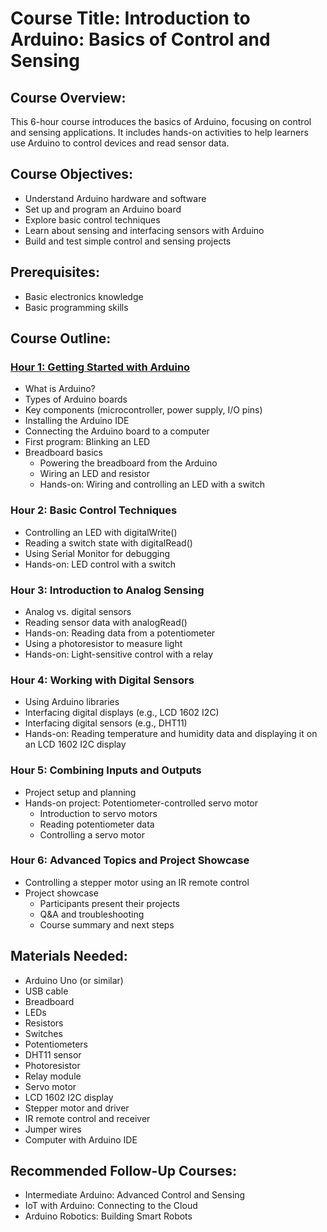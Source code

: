 
# Course Title: Introduction to Arduino: Basics of Control and Sensing

## Course Overview:
This 6-hour course introduces the basics of Arduino, focusing on control and sensing applications. It includes hands-on activities to help learners use Arduino to control devices and read sensor data.

## Course Objectives:
- Understand Arduino hardware and software
- Set up and program an Arduino board
- Explore basic control techniques
- Learn about sensing and interfacing sensors with Arduino
- Build and test simple control and sensing projects

## Prerequisites:
- Basic electronics knowledge
- Basic programming skills

## Course Outline:

### [Hour 1: Getting Started with Arduino](documents/H1_Getting_Started_with_Arduino.md)
- What is Arduino?
- Types of Arduino boards
- Key components (microcontroller, power supply, I/O pins)
- Installing the Arduino IDE
- Connecting the Arduino board to a computer
- First program: Blinking an LED
- Breadboard basics
  - Powering the breadboard from the Arduino
  - Wiring an LED and resistor
  - Hands-on: Wiring and controlling an LED with a switch

### Hour 2: Basic Control Techniques
- Controlling an LED with digitalWrite()
- Reading a switch state with digitalRead()
- Using Serial Monitor for debugging
- Hands-on: LED control with a switch

### Hour 3: Introduction to Analog Sensing
- Analog vs. digital sensors
- Reading sensor data with analogRead()
- Hands-on: Reading data from a potentiometer
- Using a photoresistor to measure light
- Hands-on: Light-sensitive control with a relay

### Hour 4: Working with Digital Sensors
- Using Arduino libraries
- Interfacing digital displays (e.g., LCD 1602 I2C)
- Interfacing digital sensors (e.g., DHT11)
- Hands-on: Reading temperature and humidity data and displaying it on an LCD 1602 I2C display

### Hour 5: Combining Inputs and Outputs
- Project setup and planning
- Hands-on project: Potentiometer-controlled servo motor
  - Introduction to servo motors
  - Reading potentiometer data
  - Controlling a servo motor

### Hour 6: Advanced Topics and Project Showcase
- Controlling a stepper motor using an IR remote control
- Project showcase
  - Participants present their projects
  - Q&A and troubleshooting
  - Course summary and next steps

## Materials Needed:
- Arduino Uno (or similar)
- USB cable
- Breadboard
- LEDs
- Resistors
- Switches
- Potentiometers
- DHT11 sensor
- Photoresistor
- Relay module
- Servo motor
- LCD 1602 I2C display
- Stepper motor and driver
- IR remote control and receiver
- Jumper wires
- Computer with Arduino IDE

## Recommended Follow-Up Courses:
- Intermediate Arduino: Advanced Control and Sensing
- IoT with Arduino: Connecting to the Cloud
- Arduino Robotics: Building Smart Robots
